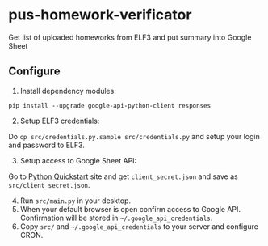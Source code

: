 # pus-homework-verificator
Get list of uploaded homeworks from ELF3 and put summary into Google Sheet

## Configure

1. Install dependency modules:
 
`pip install --upgrade google-api-python-client responses`

2. Setup ELF3 credentials:

Do `cp src/credentials.py.sample src/credentials.py` and setup your login and
password to ELF3. 

3. Setup access to Google Sheet API:

Go to [Python Quickstart](https://developers.google.com/sheets/api/quickstart/python)
site and get `client_secret.json` and save as `src/client_secret.json`.

4. Run `src/main.py` in your desktop.
5. When your default browser is open confirm access to Google API.
Confirmation will be stored in `~/.google_api_credentials`.
6. Copy `src/` and `~/.google_api_credentials` to your server and configure CRON.
